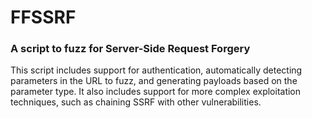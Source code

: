 # FFSSRF
### A script to fuzz for Server-Side Request Forgery
This script includes support for authentication, automatically detecting parameters in the URL to fuzz, and generating payloads based on the parameter type. It also includes support for more complex exploitation techniques, such as chaining SSRF with other vulnerabilities.

